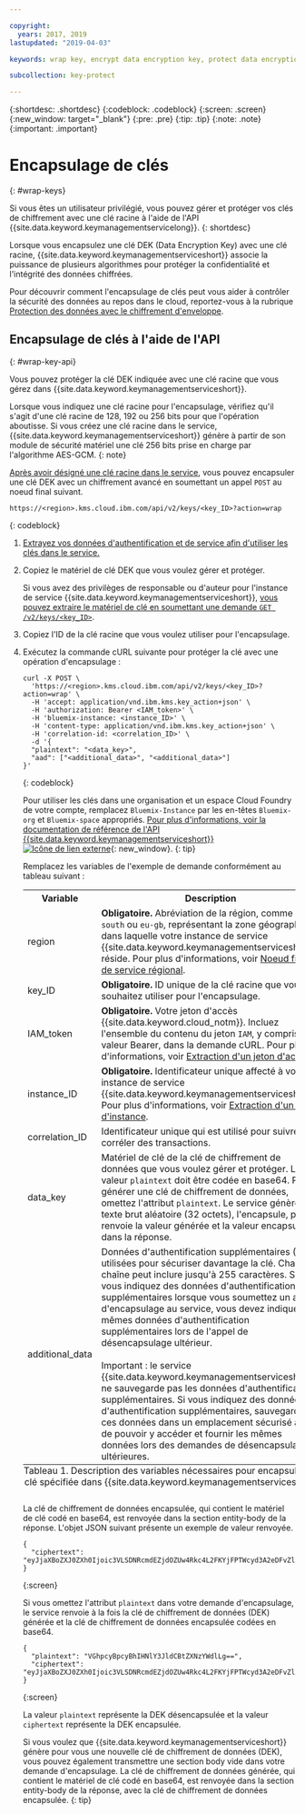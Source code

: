 ```yaml
---

copyright:
  years: 2017, 2019
lastupdated: "2019-04-03"

keywords: wrap key, encrypt data encryption key, protect data encryption key, envelope encryption API examples

subcollection: key-protect

---
```


{:shortdesc: .shortdesc}
{:codeblock: .codeblock}
{:screen: .screen}
{:new_window: target="_blank"}
{:pre: .pre}
{:tip: .tip}
{:note: .note}
{:important: .important}

# Encapsulage de clés
{: #wrap-keys}

Si vous êtes un utilisateur privilégié, vous pouvez gérer et protéger vos clés de chiffrement avec une clé racine à l'aide de l'API {{site.data.keyword.keymanagementservicelong}}.
{: shortdesc}

Lorsque vous encapsulez une clé DEK (Data Encryption Key) avec une clé racine, {{site.data.keyword.keymanagementserviceshort}} associe la puissance de plusieurs algorithmes pour protéger la confidentialité et l'intégrité des données chiffrées.  

Pour découvrir comment l'encapsulage de clés peut vous aider à contrôler la sécurité des données au repos dans le cloud, reportez-vous à la rubrique [Protection des données avec le chiffrement d'enveloppe](/docs/services/key-protect?topic=key-protect-envelope-encryption).

## Encapsulage de clés à l'aide de l'API
{: #wrap-key-api}

Vous pouvez protéger la clé DEK indiquée avec une clé racine que vous gérez dans {{site.data.keyword.keymanagementserviceshort}}.

Lorsque vous indiquez une clé racine pour l'encapsulage, vérifiez qu'il s'agit d'une clé racine de 128, 192 ou 256 bits pour que l'opération aboutisse. Si vous créez une clé racine dans le service, {{site.data.keyword.keymanagementserviceshort}} génère à partir de son module de sécurité matériel une clé 256 bits prise en charge par l'algorithme AES-GCM.
{: note}

[Après avoir désigné une clé racine dans le service](/docs/services/key-protect?topic=key-protect-create-root-keys), vous pouvez encapsuler une clé DEK avec un chiffrement avancé en soumettant un appel `POST` au noeud final suivant.

```
https://<region>.kms.cloud.ibm.com/api/v2/keys/<key_ID>?action=wrap
```
{: codeblock}

1. [Extrayez vos données d'authentification et de service afin d'utiliser les clés dans le service.](/docs/services/key-protect?topic=key-protect-set-up-api)

2. Copiez le matériel de clé DEK que vous voulez gérer et protéger.

    Si vous avez des privilèges de responsable ou d'auteur pour l'instance de service {{site.data.keyword.keymanagementserviceshort}}, [vous pouvez extraire le matériel de clé en soumettant une demande `GET /v2/keys/<key_ID>`](/docs/services/key-protect?topic=key-protect-view-keys#api).

3. Copiez l'ID de la clé racine que vous voulez utiliser pour l'encapsulage.

4. Exécutez la commande cURL suivante pour protéger la clé avec une opération d'encapsulage :

    ```cURL
    curl -X POST \
      'https://<region>.kms.cloud.ibm.com/api/v2/keys/<key_ID>?action=wrap' \
      -H 'accept: application/vnd.ibm.kms.key_action+json' \
      -H 'authorization: Bearer <IAM_token>' \
      -H 'bluemix-instance: <instance_ID>' \
      -H 'content-type: application/vnd.ibm.kms.key_action+json' \
      -H 'correlation-id: <correlation_ID>' \
      -d '{
      "plaintext": "<data_key>",
      "aad": ["<additional_data>", "<additional_data>"]
    }'
    ```
    {: codeblock}

    Pour utiliser les clés dans une organisation et un espace Cloud Foundry de votre compte, remplacez `Bluemix-Instance` par les en-têtes `Bluemix-org` et `Bluemix-space` appropriés. [Pour plus d'informations, voir la documentation de référence de l'API {{site.data.keyword.keymanagementserviceshort}} ![Icône de lien externe](../../icons/launch-glyph.svg "Icône de lien externe")](https://{DomainName}/apidocs/key-protect){: new_window}.
    {: tip}

    Remplacez les variables de l'exemple de demande conformément au tableau suivant :

    <table>
      <tr>
        <th>Variable</th>
        <th>Description</th>
      </tr>
      <tr>
        <td><varname>region</varname></td>
        <td><strong>Obligatoire.</strong> Abréviation de la région, comme <code>us-south</code> ou <code>eu-gb</code>, représentant la zone géographique dans laquelle votre instance de service {{site.data.keyword.keymanagementserviceshort}} réside. Pour plus d'informations, voir <a href="/docs/services/key-protect?topic=key-protect-regions#endpoints">Noeud final de service régional</a>.</td>
      </tr>
      <tr>
        <td><varname>key_ID</varname></td>
        <td><strong>Obligatoire.</strong> ID unique de la clé racine que vous souhaitez utiliser pour l'encapsulage.</td>
      </tr>
      <tr>
        <td><varname>IAM_token</varname></td>
        <td><strong>Obligatoire.</strong> Votre jeton d'accès {{site.data.keyword.cloud_notm}}. Incluez l'ensemble du contenu du jeton <code>IAM</code>, y compris la valeur Bearer, dans la demande cURL. Pour plus d'informations, voir <a href="/docs/services/key-protect?topic=key-protect-retrieve-access-token">Extraction d'un jeton d'accès</a>.</td>
      </tr>
      <tr>
        <td><varname>instance_ID</varname></td>
        <td><strong>Obligatoire.</strong> Identificateur unique affecté à votre instance de service {{site.data.keyword.keymanagementserviceshort}}. Pour plus d'informations, voir <a href="/docs/services/key-protect?topic=key-protect-retrieve-instance-ID">Extraction d'un ID d'instance</a>.</td>
      </tr>
      <tr>
        <td><varname>correlation_ID</varname></td>
        <td>Identificateur unique qui est utilisé pour suivre et corréler des transactions.</td>
      </tr>
      <tr>
        <td><varname>data_key</varname></td>
        <td>Matériel de clé de la clé de chiffrement de données que vous voulez gérer et protéger. La valeur <code>plaintext</code> doit être codée en base64. Pour générer une clé de chiffrement de données, omettez l'attribut <code>plaintext</code>. Le service génère un texte brut aléatoire (32 octets), l'encapsule, puis renvoie la valeur générée et la valeur encapsulée dans la réponse.</td>
      </tr>
      <tr>
        <td><varname>additional_data</varname></td>
        <td>Données d'authentification supplémentaires (AAD) utilisées pour sécuriser davantage la clé. Chaque chaîne peut inclure jusqu'à 255 caractères. Si vous indiquez des données d'authentification supplémentaires lorsque vous soumettez un appel d'encapsulage au service, vous devez indiquer les mêmes données d'authentification supplémentaires lors de l'appel de désencapsulage ultérieur.<br></br>Important : le service {{site.data.keyword.keymanagementserviceshort}} ne sauvegarde pas les données d'authentification supplémentaires. Si vous indiquez des données d'authentification supplémentaires, sauvegardez ces données dans un emplacement sécurisé afin de pouvoir y accéder et fournir les mêmes données lors des demandes de désencapsulage ultérieures.</td>
      </tr>
      <caption style="caption-side:bottom;">Tableau 1. Description des variables nécessaires pour encapsuler une clé spécifiée dans {{site.data.keyword.keymanagementserviceshort}}.</caption>
    </table>

    La clé de chiffrement de données encapsulée, qui contient le matériel de clé codé en base64, est renvoyée dans la section entity-body de la réponse. L'objet JSON suivant présente un exemple de valeur renvoyée.

    ```
    {
      "ciphertext": "eyJjaXBoZXJ0ZXh0Ijoic3VLSDNRcmdEZjdOZUw4Rkc4L2FKYjFPTWcyd3A2eDFvZlA4MEc0Z1B2RmNrV2g3cUlidHphYXU0eHpKWWoxZyIsImhhc2giOiJiMmUyODdkZDBhZTAwZGZlY2Q3OGJmMDUxYmNmZGEyNWJkNGUzMjBkYjBhN2FjNzVhMWYzZmNkMDZlMjAzZWYxNWM5MTY4N2JhODg2ZWRjZGE2YWVlMzFjYzk2MjNkNjA5YTRkZWNkN2E5Y2U3ZDc5ZTRhZGY1MWUyNWFhYWM5MjhhNzg3NmZjYjM2NDFjNTQzMTZjMjMwOGY2MThlZGM2OTE3MjAyYjA5YTdjMjA2YzkxNTBhOTk1NmUxYzcxMTZhYjZmNmQyYTQ4MzZiZTM0NTk0Y2IwNzJmY2RmYTk2ZSJ9"
    }
    ```
    {:screen}
    
    Si vous omettez l'attribut `plaintext` dans votre demande d'encapsulage, le service renvoie à la fois la clé de chiffrement de données (DEK) générée et la clé de chiffrement de données encapsulée codées en base64.

    ```
    {
      "plaintext": "VGhpcyBpcyBhIHNlY3JldCBtZXNzYWdlLg==",
      "ciphertext": "eyJjaXBoZXJ0ZXh0Ijoic3VLSDNRcmdEZjdOZUw4Rkc4L2FKYjFPTWcyd3A2eDFvZlA4MEc0Z1B2RmNrV2g3cUlidHphYXU0eHpKWWoxZyIsImhhc2giOiJiMmUyODdkZDBhZTAwZGZlY2Q3OGJmMDUxYmNmZGEyNWJkNGUzMjBkYjBhN2FjNzVhMWYzZmNkMDZlMjAzZWYxNWM5MTY4N2JhODg2ZWRjZGE2YWVlMzFjYzk2MjNkNjA5YTRkZWNkN2E5Y2U3ZDc5ZTRhZGY1MWUyNWFhYWM5MjhhNzg3NmZjYjM2NDFjNTQzMTZjMjMwOGY2MThlZGM2OTE3MjAyYjA5YTdjMjA2YzkxNTBhOTk1NmUxYzcxMTZhYjZmNmQyYTQ4MzZiZTM0NTk0Y2IwNzJmY2RmYTk2ZSJ9"
    }
    ```
    {:screen}

    La valeur <code>plaintext</code> représente la DEK désencapsulée et la valeur <code>ciphertext</code> représente la DEK encapsulée.
    
    Si vous voulez que {{site.data.keyword.keymanagementserviceshort}} génère pour vous une nouvelle clé de chiffrement de données (DEK), vous pouvez également transmettre une section body vide dans votre demande d'encapsulage. La clé de chiffrement de données générée, qui contient le matériel de clé codé en base64, est renvoyée dans la section entity-body de la réponse, avec la clé de chiffrement de données encapsulée.
    {: tip}
    
